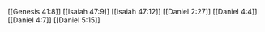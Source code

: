 [[Genesis 41:8]]
[[Isaiah 47:9]]
[[Isaiah 47:12]]
[[Daniel 2:27]]
[[Daniel 4:4]]
[[Daniel 4:7]]
[[Daniel 5:15]]
